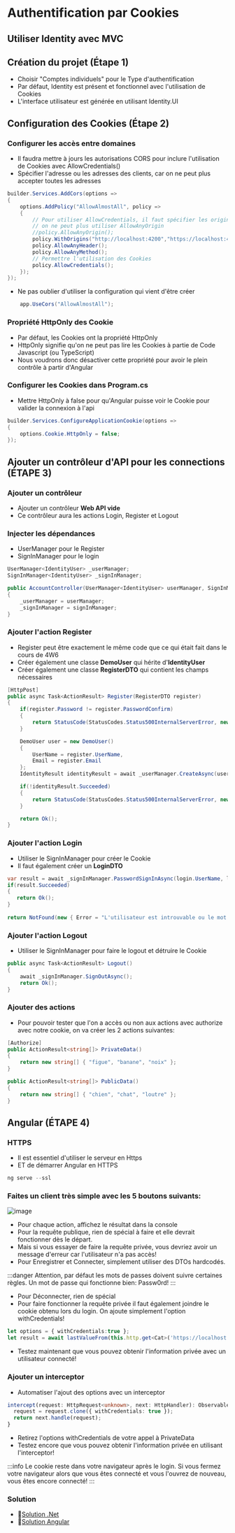 # Authentification par Cookies

## Utiliser Identity avec MVC

## Création du projet (Étape 1)
- Choisir "Comptes individuels" pour le Type d'authentification
- Par défaut, Identity est présent et fonctionnel avec l'utilisation de Cookies
- L'interface utilisateur est générée en utilisant Identity.UI

## Configuration des Cookies (Étape 2)

### Configurer les accès entre domaines

- Il faudra mettre à jours les autorisations CORS pour inclure l'utilisation de Cookies avec AllowCredentials()
- Spécifier l'adresse ou les adresses des clients, car on ne peut plus accepter toutes les adresses

```csharp
builder.Services.AddCors(options =>
{
    options.AddPolicy("AllowAlmostAll", policy =>
    {
        // Pour utiliser AllowCredentials, il faut spécifier les origines acceptés
        // on ne peut plus utiliser AllowAnyOrigin
        //policy.AllowAnyOrigin();
        policy.WithOrigins("http://localhost:4200","https://localhost:4200");
        policy.AllowAnyHeader();
        policy.AllowAnyMethod();
        // Permettre l'utilisation des Cookies
        policy.AllowCredentials();
    });
});
``` 

- Ne pas oublier d'utiliser la configuration qui vient d'être créer
```csharp
    app.UseCors("AllowAlmostAll");
``` 
### Propriété HttpOnly des Cookie

- Par défaut, les Cookies ont la propriété HttpOnly
- HttpOnly signifie qu'on ne peut pas lire les Cookies à partie de Code Javascript (ou TypeScript)
- Nous voudrons donc désactiver cette propriété pour avoir le plein contrôle à partir d'Angular

### Configurer les Cookies dans Program.cs
- Mettre HttpOnly à false pour qu'Angular puisse voir le Cookie pour valider la connexion à l'api
```csharp
builder.Services.ConfigureApplicationCookie(options =>
{
    options.Cookie.HttpOnly = false;
});
``` 


## Ajouter un contrôleur d'API pour les connections (ÉTAPE 3)

### Ajouter un contrôleur
- Ajouter un contrôleur **Web API vide**
- Ce contrôleur aura les actions Login, Register et Logout
### Injecter les dépendances
- UserManager pour le Register
- SignInManager pour le login
```csharp
UserManager<IdentityUser> _userManager;
SignInManager<IdentityUser> _signInManager;

public AccountController(UserManager<IdentityUser> userManager, SignInManager<IdentityUser> signInManager)
{
    _userManager = userManager;
    _signInManager = signInManager;
}
```
### Ajouter l'action Register
- Register peut être exactement le même code que ce qui était fait dans le cours de 4W6
- Créer également une classe **DemoUser** qui hérite d'**IdentityUser**
- Créer également une classe **RegisterDTO** qui contient les champs nécessaires
```csharp
[HttpPost]
public async Task<ActionResult> Register(RegisterDTO register)
{
    if(register.Password != register.PasswordConfirm)
    {
        return StatusCode(StatusCodes.Status500InternalServerError, new { Error = "Le mot de passe et la confirmation ne sont pas identique" });
    }

    DemoUser user = new DemoUser()
    {
        UserName = register.UserName,
        Email = register.Email
    };
    IdentityResult identityResult = await _userManager.CreateAsync(user, register.Password);

    if(!identityResult.Succeeded)
    {
        return StatusCode(StatusCodes.Status500InternalServerError, new { Error = identityResult.Errors });
    }

    return Ok();
}
``` 

### Ajouter l'action Login
- Utiliser le SignInManager pour créer le Cookie
- Il faut également créer un **LoginDTO**

``` csharp
var result = await _signInManager.PasswordSignInAsync(login.UserName, login.Password, true, lockoutOnFailure: false);
if(result.Succeeded)
{
   return Ok();
}
                
return NotFound(new { Error = "L'utilisateur est introuvable ou le mot de passe de concorde pas" });
```

### Ajouter l'action Logout
- Utiliser le SignInManager pour faire le logout et détruire le Cookie

```csharp
public async Task<ActionResult> Logout()
{
    await _signInManager.SignOutAsync();
    return Ok();
}
``` 

### Ajouter des actions
- Pour pouvoir tester que l'on a accès ou non aux actions avec authorize avec notre cookie, on va créer les 2 actions suivantes:

```csharp
[Authorize]
public ActionResult<string[]> PrivateData()
{
    return new string[] { "figue", "banane", "noix" };
}

public ActionResult<string[]> PublicData()
{
    return new string[] { "chien", "chat", "loutre" };
}
```


## Angular (ÉTAPE 4)
### HTTPS
- Il est essentiel d'utiliser le serveur en Https
- ET de démarrer Angular en HTTPS
``` powershell
ng serve --ssl
```

### Faites un client très simple avec les 5 boutons suivants:
![image](/img/exercices/authentification/angularAuthentificationSimple.png)

- Pour chaque action, affichez le résultat dans la console
- Pour la requête publique, rien de spécial à faire et elle devrait fonctionner dès le départ.
- Mais si vous essayer de faire la requête privée, vous devriez avoir un message d'erreur car l'utilisateur n'a pas accès!
- Pour Enregistrer et Connecter, simplement utiliser des DTOs hardcodés.

:::danger
Attention, par défaut les mots de passes doivent suivre certaines règles. Un mot de passe qui fonctionne bien: Passw0rd!
:::

- Pour Déconnecter, rien de spécial
- Pour faire fonctionner la requête privée il faut également joindre le cookie obtenu lors du login. On ajoute simplement l'option withCredentials!
``` ts
let options = { withCredentials:true };
let result = await lastValueFrom(this.http.get<Cat>('https://localhost:7219/api/Account/PrivateData', options));
``` 
- Testez maintenant que vous pouvez obtenir l'information privée avec un utilisateur connecté!

### Ajouter un interceptor
- Automatiser l'ajout des options avec un interceptor

``` ts
intercept(request: HttpRequest<unknown>, next: HttpHandler): Observable<HttpEvent<unknown>> {
  request = request.clone({ withCredentials: true });
  return next.handle(request);
}
``` 

- Retirez l'options withCredentials de votre appel à PrivateData
- Testez encore que vous pouvez obtenir l'information privée en utilisant l'interceptor!

:::info
Le cookie reste dans votre navigateur après le login. Si vous fermez votre navigateur alors que vous êtes connecté et vous l'ouvrez de nouveau, vous êtes encore connecté!
:::


### Solution
- 🔗[Solution .Net](https://github.com/CEM-420-5W5/CookieAuthentication)
- 🔗[Solution Angular](https://github.com/CEM-420-5W5/ngCookieAuthentication)

